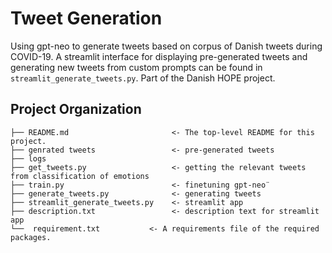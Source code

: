 # Tweet Generation
Using gpt-neo to generate tweets based on corpus of Danish tweets during COVID-19. A streamlit interface for displaying pre-generated tweets and generating new tweets from custom prompts can be found in ``streamlit_generate_tweets.py``. Part of the Danish HOPE project.

## Project Organization
```
├── README.md                       <- The top-level README for this project.                       
├── genrated tweets                 <- pre-generated tweets              
├── logs
├── get_tweets.py                   <- getting the relevant tweets from classification of emotions
├── train.py                        <- finetuning gpt-neo¨
├── generate_tweets.py              <- generating tweets
├── streamlit_generate_tweets.py    <- streamlit app                       
├── description.txt                 <- description text for streamlit app
└──  requirement.txt           <- A requirements file of the required packages.
```
